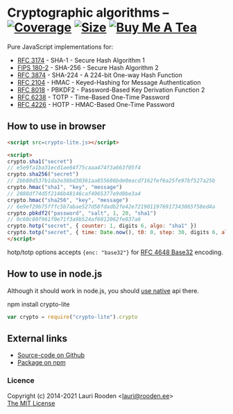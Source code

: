 [3]: https://badgen.net/coveralls/c/github/litejs/crypto-lite
[4]: https://coveralls.io/r/litejs/crypto-lite
[5]: https://badgen.net/packagephobia/install/crypto-lite
[6]: https://packagephobia.now.sh/result?p=crypto-lite
[7]: https://badgen.net/badge/icon/Buy%20Me%20A%20Tea/orange?icon=kofi&label
[8]: https://www.buymeacoffee.com/lauriro


Cryptographic algorithms &ndash; [![Coverage][3]][4] [![Size][5]][6] [![Buy Me A Tea][7]][8]
========================

Pure JavaScript implementations for:

 - [RFC 3174][] - SHA-1 - Secure Hash Algorithm 1
 - [FIPS 180-2][] - SHA-256 - Secure Hash Algorithm 2
 - [RFC 3874][] - SHA-224 - A 224-bit One-way Hash Function
 - [RFC 2104][] - HMAC - Keyed-Hashing for Message Authentication
 - [RFC 8018][] - PBKDF2 - Password-Based Key Derivation Function 2
 - [RFC 6238][] - TOTP - Time-Based One-Time Password
 - [RFC 4226][] - HOTP - HMAC-Based One-Time Password


[RFC 2104]: https://datatracker.ietf.org/doc/html/rfc2104
[RFC 3174]: https://datatracker.ietf.org/doc/html/rfc3174
[RFC 3874]: https://datatracker.ietf.org/doc/html/rfc3874
[RFC 4226]: https://datatracker.ietf.org/doc/html/rfc4226
[RFC 4648]: https://datatracker.ietf.org/doc/html/rfc4648
[RFC 6238]: https://datatracker.ietf.org/doc/html/rfc6238
[RFC 8018]: https://datatracker.ietf.org/doc/html/rfc8018
[FIPS 180-2]: https://csrc.nist.gov/csrc/media/publications/fips/180/2/archive/2002-08-01/documents/fips180-2withchangenotice.pdf

## How to use in browser

```html
<script src=crypto-lite.js></script>

<script>
crypto.sha1("secret")
// e5e9fa1ba31ecd1ae84f75caaa474f3a663f05f4
crypto.sha256("secret")
// 2bb80d537b1da3e38bd30361aa855686bde0eacd7162fef6a25fe97bf527a25b
crypto.hmac("sha1", "key", "message")
// 2088df74d5f2146b48146caf4965377e9d0be3a4
crypto.hmac("sha256", "key", "message")
// 6e9ef29b75fffc5b7abae527d58fdadb2fe42e7219011976917343065f58ed4a
crypto.pbkdf2("password", "salt", 1, 20, "sha1")
// 0c60c80f961f0e71f3a9b524af6012062fe037a6
crypto.hotp("secret", { counter: 1, digits 6, algo: "sha1" })
crypto.totp("secret", { time: Date.now(), t0: 0, step: 30, digits 6, algo: "sha1" }) // Defaults
</script>
```

hotp/totp options accepts `{enc: "base32"}` for [RFC 4648 Base32][RFC 4648] encoding.


## How to use in node.js

Although it should work in node.js,
you should [use native](http://nodejs.org/api/crypto.html) api there.

npm install crypto-lite

```javascript
var crypto = require("crypto-lite").crypto

```


External links
--------------

-   [Source-code on Github](https://github.com/litejs/crypto-lite)
-   [Package on npm](https://npmjs.org/package/crypto-lite)


### Licence

Copyright (c) 2014-2021 Lauri Rooden &lt;lauri@rooden.ee&gt;  
[The MIT License](http://lauri.rooden.ee/mit-license.txt)


